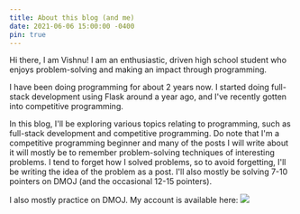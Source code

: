 ```yaml
---
title: About this blog (and me)
date: 2021-06-06 15:00:00 -0400
pin: true
---
```



Hi there, I am Vishnu! I am an enthusiastic, driven high school student who enjoys problem-solving and making an impact through programming.

I have been doing programming for about 2 years now. I started doing full-stack development using Flask around a year ago, and I've recently gotten into competitive programming. 

In this blog, I'll be exploring various topics relating to programming, such as full-stack development and competitive programming. Do note that I'm a competitive programming beginner and many of the posts I will write about it will mostly be to remember problem-solving techniques of interesting problems. I tend to forget how I solved problems, so to avoid forgetting, I'll be writing the idea of the problem as a post. I'll also mostly be solving 7-10 pointers on DMOJ (and the occasional 12-15 pointers).

I also mostly practice on DMOJ. My account is available here:  <a href="https://dmoj.ca/user/vishnus"><img src="https://mosesxu.ca/badges/dmoj/vishnus.svg"></a>

<script src="assets/analytics/analytics.js"></script>